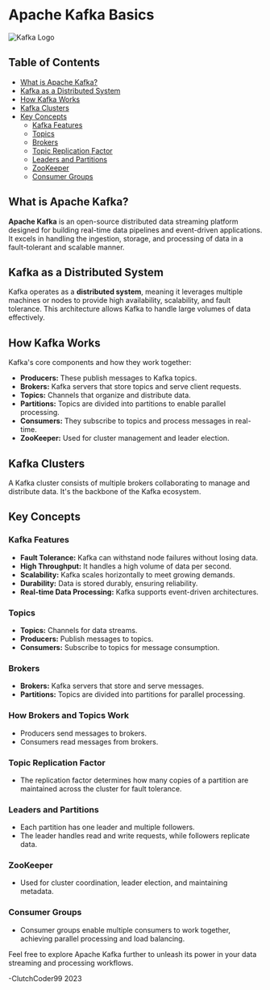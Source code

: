 # Apache Kafka Basics

![Kafka Logo](https://kafka.apache.org/images/apache-kafka.png)

## Table of Contents

- [What is Apache Kafka?](#what-is-apache-kafka)
- [Kafka as a Distributed System](#kafka-as-a-distributed-system)
- [How Kafka Works](#how-kafka-works)
- [Kafka Clusters](#kafka-clusters)
- [Key Concepts](#key-concepts)
  - [Kafka Features](#kafka-features)
  - [Topics](#topics)
  - [Brokers](#brokers)
  - [Topic Replication Factor](#topic-replication-factor)
  - [Leaders and Partitions](#leaders-and-partitions)
  - [ZooKeeper](#zookeeper)
  - [Consumer Groups](#consumer-groups)

## What is Apache Kafka?

**Apache Kafka** is an open-source distributed data streaming platform designed for building real-time data pipelines and event-driven applications. It excels in handling the ingestion, storage, and processing of data in a fault-tolerant and scalable manner.

## Kafka as a Distributed System

Kafka operates as a **distributed system**, meaning it leverages multiple machines or nodes to provide high availability, scalability, and fault tolerance. This architecture allows Kafka to handle large volumes of data effectively.

## How Kafka Works

Kafka's core components and how they work together:

- **Producers:** These publish messages to Kafka topics.
- **Brokers:** Kafka servers that store topics and serve client requests.
- **Topics:** Channels that organize and distribute data.
- **Partitions:** Topics are divided into partitions to enable parallel processing.
- **Consumers:** They subscribe to topics and process messages in real-time.
- **ZooKeeper:** Used for cluster management and leader election.

## Kafka Clusters

A Kafka cluster consists of multiple brokers collaborating to manage and distribute data. It's the backbone of the Kafka ecosystem.

## Key Concepts

### Kafka Features

- **Fault Tolerance:** Kafka can withstand node failures without losing data.
- **High Throughput:** It handles a high volume of data per second.
- **Scalability:** Kafka scales horizontally to meet growing demands.
- **Durability:** Data is stored durably, ensuring reliability.
- **Real-time Data Processing:** Kafka supports event-driven architectures.

### Topics

- **Topics:** Channels for data streams.
- **Producers:** Publish messages to topics.
- **Consumers:** Subscribe to topics for message consumption.

### Brokers

- **Brokers:** Kafka servers that store and serve messages.
- **Partitions:** Topics are divided into partitions for parallel processing.

### How Brokers and Topics Work

- Producers send messages to brokers.
- Consumers read messages from brokers.

### Topic Replication Factor

- The replication factor determines how many copies of a partition are maintained across the cluster for fault tolerance.

### Leaders and Partitions

- Each partition has one leader and multiple followers.
- The leader handles read and write requests, while followers replicate data.

### ZooKeeper

- Used for cluster coordination, leader election, and maintaining metadata.

### Consumer Groups

- Consumer groups enable multiple consumers to work together, achieving parallel processing and load balancing.

Feel free to explore Apache Kafka further to unleash its power in your data streaming and processing workflows.

-ClutchCoder99 2023